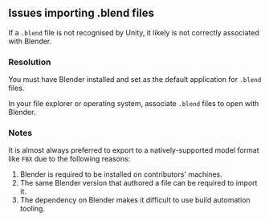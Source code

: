 ## Issues importing .blend files
If a `.blend` file is not recognised by Unity, it likely is not correctly associated with Blender.

### Resolution
You must have Blender installed and set as the default application for `.blend` files.

In your file explorer or operating system, associate `.blend` files to open with Blender.

### Notes
It is almost always preferred to export to a natively-supported model format like `FBX` due to the following reasons:
1. Blender is required to be installed on contributors' machines.
1. The same Blender version that authored a file can be required to import it.
1. The dependency on Blender makes it difficult to use build automation tooling.
